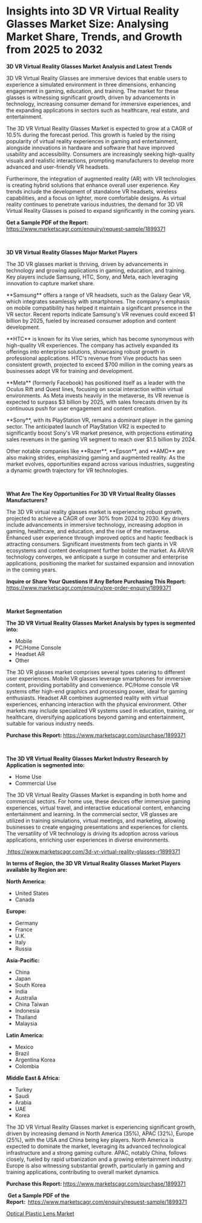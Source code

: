 <p><h1>Insights into 3D VR Virtual Reality Glasses Market Size: Analysing Market Share, Trends, and Growth from 2025 to 2032</h1></p><p><strong>3D VR Virtual Reality Glasses Market Analysis and Latest Trends</strong></p>
<p><p>3D VR Virtual Reality Glasses are immersive devices that enable users to experience a simulated environment in three dimensions, enhancing engagement in gaming, education, and training. The market for these glasses is witnessing significant growth, driven by advancements in technology, increasing consumer demand for immersive experiences, and the expanding applications in sectors such as healthcare, real estate, and entertainment.</p><p>The 3D VR Virtual Reality Glasses Market is expected to grow at a CAGR of 10.5% during the forecast period. This growth is fueled by the rising popularity of virtual reality experiences in gaming and entertainment, alongside innovations in hardware and software that have improved usability and accessibility. Consumers are increasingly seeking high-quality visuals and realistic interactions, prompting manufacturers to develop more advanced and user-friendly VR headsets.</p><p>Furthermore, the integration of augmented reality (AR) with VR technologies is creating hybrid solutions that enhance overall user experience. Key trends include the development of standalone VR headsets, wireless capabilities, and a focus on lighter, more comfortable designs. As virtual reality continues to penetrate various industries, the demand for 3D VR Virtual Reality Glasses is poised to expand significantly in the coming years.</p></p>
<p><strong>Get a Sample PDF of the Report:&nbsp;</strong> <a href="https://www.marketscagr.com/enquiry/request-sample/1899371?utm_campaign=1905&utm_medium=2&utm_source=Github&utm_content=ia&utm_term=11022025&utm_id=3d-vr-virtual-reality-glasses">https://www.marketscagr.com/enquiry/request-sample/1899371</a></p>
<p>&nbsp;</p>
<p><strong>3D VR Virtual Reality Glasses Major Market Players</strong></p>
<p><p>The 3D VR glasses market is thriving, driven by advancements in technology and growing applications in gaming, education, and training. Key players include Samsung, HTC, Sony, and Meta, each leveraging innovation to capture market share.</p><p>**Samsung** offers a range of VR headsets, such as the Galaxy Gear VR, which integrates seamlessly with smartphones. The company's emphasis on mobile compatibility has helped it maintain a significant presence in the VR sector. Recent reports indicate Samsung's VR revenues could exceed $1 billion by 2025, fueled by increased consumer adoption and content development.</p><p>**HTC** is known for its Vive series, which has become synonymous with high-quality VR experiences. The company has actively expanded its offerings into enterprise solutions, showcasing robust growth in professional applications. HTC's revenue from Vive products has seen consistent growth, projected to exceed $700 million in the coming years as businesses adopt VR for training and development.</p><p>**Meta** (formerly Facebook) has positioned itself as a leader with the Oculus Rift and Quest lines, focusing on social interaction within virtual environments. As Meta invests heavily in the metaverse, its VR revenue is expected to surpass $3 billion by 2025, with sales forecasts driven by its continuous push for user engagement and content creation.</p><p>**Sony**, with its PlayStation VR, remains a dominant player in the gaming sector. The anticipated launch of PlayStation VR2 is expected to significantly boost Sony's VR market presence, with projections estimating sales revenues in the gaming VR segment to reach over $1.5 billion by 2024.</p><p>Other notable companies like **Razer**, **Epson**, and **AMD** are also making strides, emphasizing gaming and augmented reality. As the market evolves, opportunities expand across various industries, suggesting a dynamic growth trajectory for VR technologies.</p></p>
<p>&nbsp;</p>
<p><strong>What Are The Key Opportunities For 3D VR Virtual Reality Glasses Manufacturers?</strong></p>
<p><p>The 3D VR virtual reality glasses market is experiencing robust growth, projected to achieve a CAGR of over 30% from 2024 to 2030. Key drivers include advancements in immersive technology, increasing adoption in gaming, healthcare, and education, and the rise of the metaverse. Enhanced user experience through improved optics and haptic feedback is attracting consumers. Significant investments from tech giants in VR ecosystems and content development further bolster the market. As AR/VR technology converges, we anticipate a surge in consumer and enterprise applications, positioning the market for sustained expansion and innovation in the coming years.</p></p>
<p><strong>Inquire or Share Your Questions If Any Before Purchasing This Report:</strong> <a href="https://www.marketscagr.com/enquiry/pre-order-enquiry/1899371?utm_campaign=1905&utm_medium=2&utm_source=Github&utm_content=ia&utm_term=11022025&utm_id=3d-vr-virtual-reality-glasses">https://www.marketscagr.com/enquiry/pre-order-enquiry/1899371</a></p>
<p>&nbsp;</p>
<p><strong>Market Segmentation</strong></p>
<p><strong>The 3D VR Virtual Reality Glasses Market Analysis by types is segmented into:</strong></p>
<p><ul><li>Mobile</li><li>PC/Home Console</li><li>Headset AR</li><li>Other</li></ul></p>
<p><p>The 3D VR glasses market comprises several types catering to different user experiences. Mobile VR glasses leverage smartphones for immersive content, providing portability and convenience. PC/Home console VR systems offer high-end graphics and processing power, ideal for gaming enthusiasts. Headset AR combines augmented reality with virtual experiences, enhancing interaction with the physical environment. Other markets may include specialized VR systems used in education, training, or healthcare, diversifying applications beyond gaming and entertainment, suitable for various industry needs.</p></p>
<p><strong>Purchase this Report:&nbsp;</strong><a href="https://www.marketscagr.com/purchase/1899371?utm_campaign=1905&utm_medium=2&utm_source=Github&utm_content=ia&utm_term=11022025&utm_id=3d-vr-virtual-reality-glasses">https://www.marketscagr.com/purchase/1899371</a></p>
<p>&nbsp;</p>
<p><strong>The 3D VR Virtual Reality Glasses Market Industry Research by Application is segmented into:</strong></p>
<p><ul><li>Home Use</li><li>Commercial Use</li></ul></p>
<p><p>The 3D VR Virtual Reality Glasses Market is expanding in both home and commercial sectors. For home use, these devices offer immersive gaming experiences, virtual travel, and interactive educational content, enhancing entertainment and learning. In the commercial sector, VR glasses are utilized in training simulations, virtual meetings, and marketing, allowing businesses to create engaging presentations and experiences for clients. The versatility of VR technology is driving its adoption across various applications, enriching user experiences in diverse environments.</p></p>
<p><a href="https://www.marketscagr.com/3d-vr-virtual-reality-glasses-r1899371?utm_campaign=1905&utm_medium=2&utm_source=Github&utm_content=ia&utm_term=11022025&utm_id=3d-vr-virtual-reality-glasses">&nbsp;https://www.marketscagr.com/3d-vr-virtual-reality-glasses-r1899371</a></p>
<p><strong>In terms of Region, the 3D VR Virtual Reality Glasses Market Players available by Region are:</strong></p>
<p>
    <p> <strong> North America: </strong>
        <ul>
            <li>United States</li>
            <li>Canada</li>
        </ul>
        </p> 
    <p> <strong> Europe: </strong>
        <ul>
            <li>Germany</li>
            <li>France</li>
            <li>U.K.</li>
            <li>Italy</li>
            <li>Russia</li>
        </ul>
        </p> 
    <p> <strong> Asia-Pacific: </strong>
        <ul>
            <li>China</li>
            <li>Japan</li>
            <li>South Korea</li>
            <li>India</li>
            <li>Australia</li>
            <li>China Taiwan</li>
            <li>Indonesia</li>
            <li>Thailand</li>
            <li>Malaysia</li>
        </ul>
        </p> 
    <p> <strong> Latin America: </strong>
        <ul>
            <li>Mexico</li>
            <li>Brazil</li>
            <li>Argentina Korea</li>
            <li>Colombia</li>
        </ul>
        </p> 
    <p> <strong> Middle East & Africa: </strong>
        <ul>
            <li>Turkey</li>
            <li>Saudi</li>
            <li>Arabia</li>
            <li>UAE</li>
            <li>Korea</li>
        </ul>
    </p>
    </p>
<p><p>The 3D VR Virtual Reality Glasses market is experiencing significant growth, driven by increasing demand in North America (35%), APAC (32%), Europe (25%), with the USA and China being key players. North America is expected to dominate the market, leveraging its advanced technological infrastructure and a strong gaming culture. APAC, notably China, follows closely, fueled by rapid urbanization and a growing entertainment industry. Europe is also witnessing substantial growth, particularly in gaming and training applications, contributing to overall market dynamics.</p></p>
<p><strong>Purchase this Report: </strong><a href="https://www.marketscagr.com/purchase/1899371?utm_campaign=1905&utm_medium=2&utm_source=Github&utm_content=ia&utm_term=11022025&utm_id=3d-vr-virtual-reality-glasses">https://www.marketscagr.com/purchase/1899371</a></p>
<p>&nbsp;<strong>Get a Sample PDF of the Report:&nbsp;&nbsp;</strong><a href="https://www.marketscagr.com/enquiry/request-sample/1899371?utm_campaign=1905&utm_medium=2&utm_source=Github&utm_content=ia&utm_term=11022025&utm_id=3d-vr-virtual-reality-glasses">https://www.marketscagr.com/enquiry/request-sample/1899371</a></p>
<p><strong></strong></p>
<p><p><a href="https://github.com/AshikRahman991/Market-Research-Report-List-1/blob/main/optical-plastic-lens-market.md?utm_campaign=1905&utm_medium=2&utm_source=Github&utm_content=ia&utm_term=11022025&utm_id=3d-vr-virtual-reality-glasses">Optical Plastic Lens Market</a></p></p>